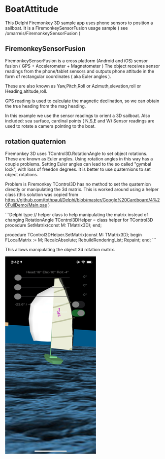 # BoatAttitude
This Delphi Firemonkey 3D sample app uses phone sensors to position a sailboat. 
It is a FiremonkeySensorFusion usage sample ( see /omarreis/FiremonkeySensorFusion )

## FiremonkeySensorFusion

FiremonkeySensorFusion is a cross platform (Android and iOS) 
sensor fusion ( GPS + Accelerometer + Magnetometer )
The object receives sensor readings from the phone/tablet 
sensors and outputs phone attitude  in the form
of rectangular coordinates ( aka Euler angles ).

These are also known as Yaw,Pitch,Roll or Azimuth,elevation,roll or Heading,altitude,roll.

GPS reading is used to calculate the magnetic declination,
so we can obtain the true heading from the mag heading.

In this example we use the sensor readings to orient a 3D sailboat. 
Also included: sea surface, cardinal points ( N,S,E and W)
Sensor readings are used to rotate a camera pointing to
the boat.

## rotation quaternion
Firemonkey 3D uses TControl3D.RotationAngle to set object rotations. 
These are known as Euler angles. Using rotation angles in this way has a couple problems.
Setting Euler angles can lead to the so called "gymbal lock", with loss of freedon degrees.
It is better to use quaternions to set object rotations.

Problem is Firemonkey TControl3D has no method to set the quaternion directly
or manipulating the 3d matrix.  This is worked around using a helper class
(this solution was copied from https://github.com/tothpaul/Delphi/blob/master/Google%20Cardboard/4%20FullDemo/Main.pas )

´´´Delphi
 type  // helper class to help manipulating the matrix instead of changing RotationAngle
   TControl3DHelper = class helper for TControl3D
     procedure SetMatrix(const M: TMatrix3D);
   end;

 procedure TControl3DHelper.SetMatrix(const M: TMatrix3D);
 begin
   FLocalMatrix := M;
   RecalcAbsolute;
   RebuildRenderingList;
   Repaint;
 end;
´´´

This allows manipulating the object 3d rotation matrix.

![app screenshot](BoatAttitudeShot.PNG)

